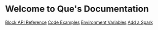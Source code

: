 Welcome to Que's Documentation
===

[Block API Reference](/que-iot/block-api)
[Code Examples](/que-iot/code-examples)
[Environment Variables](/que-iot/variables)
[Add a Spark](/que-iot/addspark)

